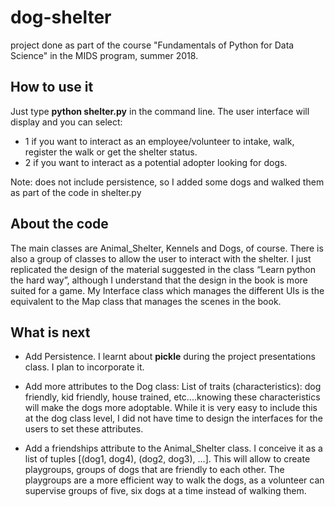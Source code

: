 # dog-shelter
project done as part of the course "Fundamentals of Python for Data Science" in the MIDS program, summer 2018.

## How to use it
Just type **python shelter.py** in the command line.
The user interface will display and you can select:
* 1 if you want to interact as an employee/volunteer to intake, walk, register the walk or get the shelter status.
* 2 if you want to interact as a potential adopter looking for dogs.

Note: does not include persistence, so I added some dogs and walked them as part of the code in shelter.py

## About the code
The main classes are Animal_Shelter, Kennels and Dogs, of course.
There is also a group of classes to allow the user to interact with the shelter. I just replicated the design of the material suggested in the class “Learn python the hard way”, although I understand that the design in the book is more suited for a game. My Interface class which manages the different UIs is the equivalent to the Map class that manages the scenes in the book.

## What is next
* Add Persistence. I learnt about **pickle**  during the project presentations class. I plan to incorporate it.
* Add more attributes to the Dog class:
List of traits (characteristics): dog friendly, kid friendly, house trained, etc....knowing these characteristics will make the dogs more adoptable. While it is very easy to include this at the dog class level, I did not have time to design the interfaces for the users to set these attributes.

* Add a friendships attribute to the Animal_Shelter class. I conceive it as a list of tuples [(dog1, dog4), (dog2, dog3), ...]. This will allow to create playgroups, groups of dogs that are friendly to each other. The playgroups are a more efficient way to walk the dogs, as a volunteer can supervise groups of five, six dogs at a time instead of walking them.
